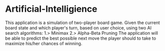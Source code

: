 # Artificial-Intelligience

This application is a simulation of two-player board game. 
Given the current board state and which player's turn, based on user choice, using two AI search algorithms:
1.> Minimax 
2.> Alpha-Beta Pruning
The application will be able to predict the best possible next move the player should to take to maximize his/her chances of winning.
